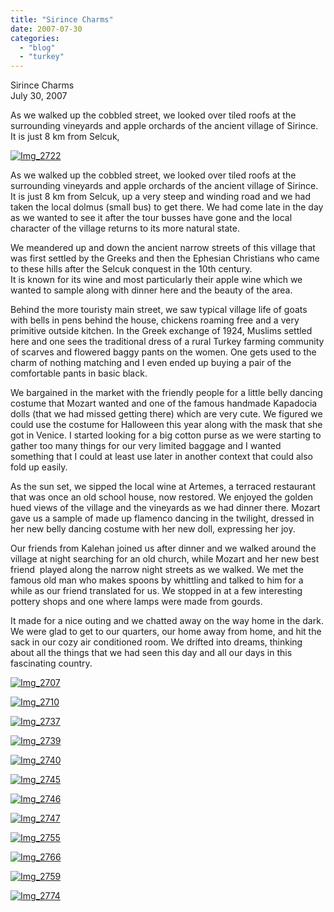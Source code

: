 ```yaml
---
title: "Sirince Charms"
date: 2007-07-30
categories: 
  - "blog"
  - "turkey"
---
```


Sirince Charms  
July 30, 2007

As we walked up the cobbled street, we looked over tiled roofs at the  
surrounding vineyards and apple orchards of the ancient village of Sirince.  
It is just 8 km from Selcuk,

<!--more-->

[![Img_2722](https://pub-ac94b3f306b24c0dba4238943c97f2e1.r2.dev/soultravelers3/images/2008/03/01/img_2722.png "Img_2722")](https://pub-ac94b3f306b24c0dba4238943c97f2e1.r2.dev/photos/uncategorized/2008/03/01/img_2722.png)

As we walked up the cobbled street, we looked over tiled roofs at the surrounding vineyards and apple orchards of the ancient village of Sirince. It is just 8 km from Selcuk, up a very steep and winding road and we had taken the local dolmus (small bus) to get there. We had come late in the day as we wanted to see it after the tour busses have gone and the local character of the village returns to its more natural state.

We meandered up and down the ancient narrow streets of this village that was first settled by the Greeks and then the Ephesian Christians who came to these hills after the Selcuk conquest in the 10th century.  
It is known for its wine and most particularly their apple wine which we wanted to sample along with dinner here and the beauty of the area.

Behind the more touristy main street, we saw typical village life of goats with bells in pens behind the house, chickens roaming free and a very primitive outside kitchen. In the Greek exchange of 1924, Muslims settled here and one sees the traditional dress of a rural Turkey farming community of scarves and flowered baggy pants on the women. One gets used to the charm of nothing matching and I even ended up buying a pair of the comfortable pants in basic black.

We bargained in the market with the friendly people for a little belly dancing costume that Mozart wanted and one of the famous handmade Kapadocia dolls (that we had missed getting there) which are very cute. We figured we could use the costume for Halloween this year along with the mask that she got in Venice. I started looking for a big cotton purse as we were starting to gather too many things for our very limited baggage and I wanted something that I could at least use later in another context that could also fold up easily.

As the sun set, we sipped the local wine at Artemes, a terraced restaurant that was once an old school house, now restored. We enjoyed the golden hued views of the village and the vineyards as we had dinner there. Mozart gave us a sample of made up flamenco dancing in the twilight, dressed in her new belly dancing costume with her new doll, expressing her joy.

Our friends from Kalehan joined us after dinner and we walked around the village at night searching for an old church, while Mozart and her new best friend  played along the narrow night streets as we walked. We met the famous old man who makes spoons by whittling and talked to him for a while as our friend translated for us. We stopped in at a few interesting pottery shops and one where lamps were made from gourds.

It made for a nice outing and we chatted away on the way home in the dark. We were glad to get to our quarters, our home away from home, and hit the sack in our cozy air conditioned room. We drifted into dreams, thinking about all the things that we had seen this day and all our days in this fascinating country.

[![Img_2707](https://pub-ac94b3f306b24c0dba4238943c97f2e1.r2.dev/soultravelers3/images/2008/03/01/img_2707.png "Img_2707")](https://pub-ac94b3f306b24c0dba4238943c97f2e1.r2.dev/photos/uncategorized/2008/03/01/img_2707.png)

[![Img_2710](https://pub-ac94b3f306b24c0dba4238943c97f2e1.r2.dev/soultravelers3/images/2008/03/01/img_2710.png "Img_2710")](https://pub-ac94b3f306b24c0dba4238943c97f2e1.r2.dev/photos/uncategorized/2008/03/01/img_2710.png)

[![Img_2737](https://pub-ac94b3f306b24c0dba4238943c97f2e1.r2.dev/soultravelers3/images/2008/03/01/img_2737.png "Img_2737")](https://pub-ac94b3f306b24c0dba4238943c97f2e1.r2.dev/photos/uncategorized/2008/03/01/img_2737.png)

[![Img_2739](https://pub-ac94b3f306b24c0dba4238943c97f2e1.r2.dev/soultravelers3/images/2008/03/01/img_2739.png "Img_2739")](https://pub-ac94b3f306b24c0dba4238943c97f2e1.r2.dev/photos/uncategorized/2008/03/01/img_2739.png)

[![Img_2740](https://pub-ac94b3f306b24c0dba4238943c97f2e1.r2.dev/soultravelers3/images/2008/03/01/img_2740.png "Img_2740")](https://pub-ac94b3f306b24c0dba4238943c97f2e1.r2.dev/photos/uncategorized/2008/03/01/img_2740.png)

[![Img_2745](https://pub-ac94b3f306b24c0dba4238943c97f2e1.r2.dev/soultravelers3/images/2008/03/01/img_2745.png "Img_2745")](https://pub-ac94b3f306b24c0dba4238943c97f2e1.r2.dev/photos/uncategorized/2008/03/01/img_2745.png)

[![Img_2746](https://pub-ac94b3f306b24c0dba4238943c97f2e1.r2.dev/soultravelers3/images/2008/03/01/img_2746.png "Img_2746")](https://pub-ac94b3f306b24c0dba4238943c97f2e1.r2.dev/photos/uncategorized/2008/03/01/img_2746.png)

[![Img_2747](https://pub-ac94b3f306b24c0dba4238943c97f2e1.r2.dev/soultravelers3/images/2008/03/01/img_2747.png "Img_2747")](https://pub-ac94b3f306b24c0dba4238943c97f2e1.r2.dev/photos/uncategorized/2008/03/01/img_2747.png)

[![Img_2755](https://pub-ac94b3f306b24c0dba4238943c97f2e1.r2.dev/soultravelers3/images/2008/03/01/img_2755.png "Img_2755")](https://pub-ac94b3f306b24c0dba4238943c97f2e1.r2.dev/photos/uncategorized/2008/03/01/img_2755.png)

[![Img_2766](https://pub-ac94b3f306b24c0dba4238943c97f2e1.r2.dev/soultravelers3/images/2008/03/01/img_2766.png "Img_2766")](https://pub-ac94b3f306b24c0dba4238943c97f2e1.r2.dev/photos/uncategorized/2008/03/01/img_2766.png)

[![Img_2759](https://pub-ac94b3f306b24c0dba4238943c97f2e1.r2.dev/soultravelers3/images/2008/03/01/img_2759.png "Img_2759")](https://pub-ac94b3f306b24c0dba4238943c97f2e1.r2.dev/photos/uncategorized/2008/03/01/img_2759.png)

[![Img_2774](https://pub-ac94b3f306b24c0dba4238943c97f2e1.r2.dev/soultravelers3/images/2008/03/01/img_2774.png "Img_2774")](https://pub-ac94b3f306b24c0dba4238943c97f2e1.r2.dev/photos/uncategorized/2008/03/01/img_2774.png)
